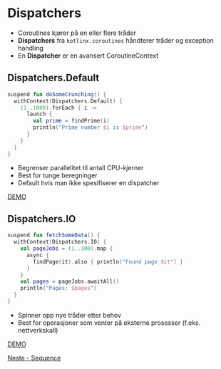 # Dispatchers

- Coroutines kjører på en eller flere tråder
- **Dispatchers** fra `kotlinx.coroutines` håndterer tråder og exception handling
- En **Dispatcher** er en avansert CoroutineContext

## Dispatchers.Default

```kotlin
suspend fun doSomeCrunching() {
  withContext(Dispatchers.Default) {
    (1..1000).forEach { i ->
      launch {
        val prime = findPrime(i)
        println("Prime number $i is $prime")
      }
    }
  }
}
```

- Begrenser parallelitet til antall CPU-kjerner
- Best for tunge beregninger
- Default hvis man ikke spesifiserer en dispatcher

[DEMO](../src/main/java/net/sagberg/DispatchersDefault.kt)

## Dispatchers.IO

```kotlin
suspend fun fetchSomeData() {
  withContext(Dispatchers.IO) {
    val pageJobs = (1..100).map {
      async {
        findPage(it).also { println("Found page $it") }
      }
    }
    val pages = pageJobs.awaitAll()
    println("Pages: $pages")
  }
}
```

- Spinner opp nye tråder etter behov
- Best for operasjoner som venter på eksterne prosesser (f.eks. nettverkskall)

[DEMO](../src/main/java/net/sagberg/DispatchersIO.kt)

[Neste - Sequence](08-sequence.md)
